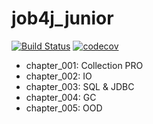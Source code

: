 # job4j_junior

[![Build Status](https://travis-ci.org/ShamRail/job4j_junior.svg?branch=master)](https://travis-ci.org/ShamRail/job4j_junior)
[![codecov](https://codecov.io/gh/ShamRail/job4j_junior/branch/master/graph/badge.svg)](https://codecov.io/gh/ShamRail/job4j_junior)

* chapter_001: Collection PRO
* chapter_002: IO 
* chapter_003: SQL & JDBC
* chapter_004: GC
* chapter_005: OOD
